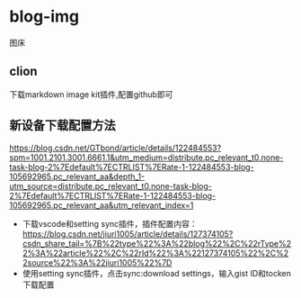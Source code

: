 # blog-img
图床


## clion
下载markdown image kit插件,配置github即可

## 新设备下载配置方法
https://blog.csdn.net/GTbond/article/details/122484553?spm=1001.2101.3001.6661.1&utm_medium=distribute.pc_relevant_t0.none-task-blog-2%7Edefault%7ECTRLIST%7ERate-1-122484553-blog-105692965.pc_relevant_aa&depth_1-utm_source=distribute.pc_relevant_t0.none-task-blog-2%7Edefault%7ECTRLIST%7ERate-1-122484553-blog-105692965.pc_relevant_aa&utm_relevant_index=1
* 下载vscode和setting sync插件，插件配置内容：https://blog.csdn.net/jiuri1005/article/details/127374105?csdn_share_tail=%7B%22type%22%3A%22blog%22%2C%22rType%22%3A%22article%22%2C%22rId%22%3A%22127374105%22%2C%22source%22%3A%22jiuri1005%22%7D
* 使用setting sync插件，点击sync:download settings，输入gist ID和tocken下载配置
